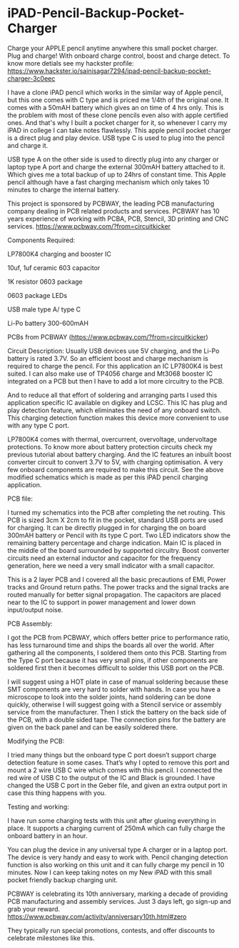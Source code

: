 # iPAD-Pencil-Backup-Pocket-Charger
Charge your APPLE pencil anytime anywhere this small pocket charger. Plug and charge! With onboard charge control, boost and charge detect.
To know more detials see my hackster profile: https://www.hackster.io/sainisagar7294/ipad-pencil-backup-pocket-charger-3c0eec

I have a clone iPAD pencil which works in the similar way of Apple pencil, but this one comes with C type and is priced me 1/4th of the original one. It comes with a 50mAH battery which gives an on time of 4 hrs only. This is the problem with most of these clone pencils even also with apple certified ones. And that's why I built a pocket charger for it, so whenever I carry my iPAD in college I can take notes flawlessly. This apple pencil pocket charger is a direct plug and play device. USB type C is used to plug into the pencil and charge it.

USB type A on the other side is used to directly plug into any charger or laptop type A port and charge the external 300mAH battery attached to it. Which gives me a total backup of up to 24hrs of constant time. This Apple pencil although have a fast charging mechanism which only takes 10 minutes to charge the internal battery.

This project is sponsored by PCBWAY, the leading PCB manufacturing company dealing in PCB related products and services. PCBWAY has 10 years experience of working with PCBA, PCB, Stencil, 3D printing and CNC services. https://www.pcbway.com/?from=circuitkicker

Components Required:

LP7800K4 charging and booster IC

10uf, 1uf ceramic 603 capacitor

1K resistor 0603 package

0603 package LEDs

USB male type A/ type C

Li-Po battery 300-600mAH

PCBs from PCBWAY 
(https://www.pcbway.com/?from=circuitkicker)

Circuit  Description:
Usually USB devices use 5V charging, and the Li-Po battery is rated 3.7V. So an efficient boost and charge mechanism is required to charge the pencil. For this application an IC LP7800K4 is best suited. I can also make use of TP4056 charge and Mt3068 booster IC integrated on a PCB but then I have to add a lot more circuitry to the PCB.

And to reduce all that effort of soldering and arranging parts I used this application specific IC available on digikey and LCSC. This IC has plug and play detection feature, which eliminates the need of any onboard switch. This charging detection function makes this device more convenient to use with any type C port.

LP7800K4 comes with thermal, overcurrent, overvoltage, undervoltage protections. To know more about battery protection circuits check my previous tutorial about battery charging. And the IC features an inbuilt boost converter circuit to convert 3.7V to 5V, with charging optimisation. A very few onboard components are required to make this circuit. See the above modified schematics which is made as per this iPAD pencil charging application. 

PCB file:

I turned my schematics into the PCB after completing the net routing. This PCB is sized 3cm X 2cm to fit in the pocket, standard USB ports are used for charging. It can be directly plugged in for charging the on board 300mAH battery or Pencil with its type C port. Two LED indicators show the remaining battery percentage and charge indication. Main IC is placed in the middle of the board surrounded by supported circuitry. Boost converter circuits need an external inductor and capacitor for the frequency generation, here we need a very small indicator with a small capacitor.

This is a 2 layer PCB and I covered all the basic precautions of EMI, Power tracks and Ground return paths. The power tracks and the signal tracks are routed manually for better signal propagation. The capacitors are placed near to the IC to support in power management and lower down input/output noise.

PCB Assembly:

I got the PCB from PCBWAY, which offers better price to performance ratio, has less turnaround time and ships the boards all over the world. After gathering all the components, I soldered them onto this PCB. Starting from the Type C port because it has very small pins, if other components are soldered first then it becomes difficult to solder this USB port on the PCB.

I will suggest using a HOT plate in case of manual soldering because these SMT components are very hard to solder with hands. In case you have a microscope to look into the solder joints, hand soldering can be done quickly, otherwise I will suggest going with a Stencil service or assembly service from the manufacturer. Then I stick the battery on the back side of the PCB, with a double sided tape. The connection pins for the battery are given on the back panel and can be easily soldered there.

Modifying the PCB:

I tried many things but the onboard type C port doesn’t support charge detection feature in some cases. That’s why I opted to remove this port and mount a 2 wire USB C wire which comes with this pencil. I connected the red wire of USB C to the output of the IC and Black is grounded. I have changed the USB C port in the Geber file, and given an extra output port in case this thing happens with you. 

Testing and working:

I have run some charging tests with this unit after glueing everything in place. It supports a charging current of 250mA which can fully charge the onboard battery in an hour.

You can plug the device in any universal type A charger or in a laptop port. The device is very handy and easy to work with. Pencil changing detection function is also working on this unit and it can fully charge my pencil in 10 minutes. Now I can keep taking notes on my New iPAD with this small pocket friendly backup charging unit.

PCBWAY is celebrating its 10th anniversary, marking a decade of providing PCB manufacturing and assembly services. Just 3 days left, go sign-up and grab your reward. https://www.pcbway.com/activity/anniversary10th.html#zero

They typically run special promotions, contests, and offer discounts to celebrate milestones like this. 
